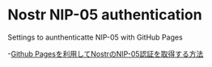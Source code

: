 # Nostr NIP-05 authentication

Settings to aunthenticatte NIP-05 with GitHub Pages

-[Github Pagesを利用してNostrのNIP-05認証を取得する方法](https://zenn.dev/memory_of_snow/articles/57ba25156e651d)